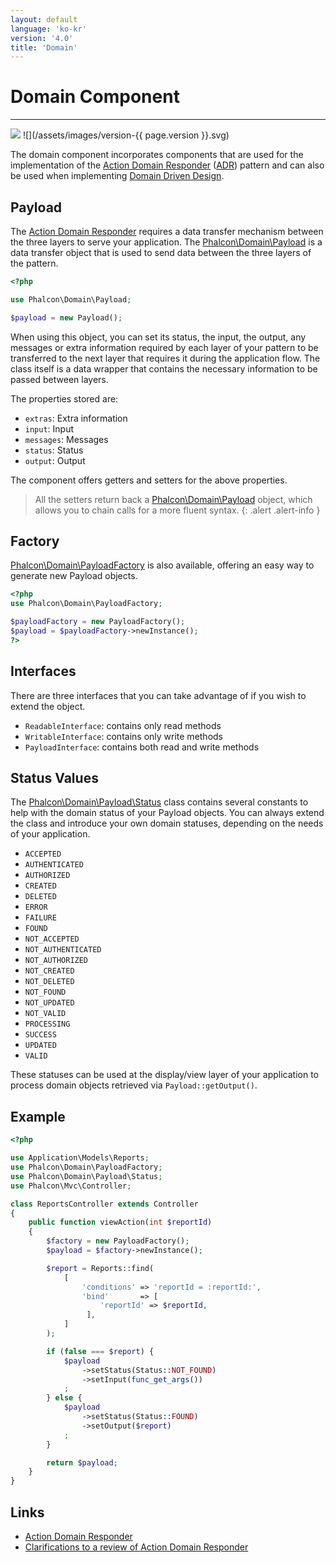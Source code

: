 ```yaml
---
layout: default
language: 'ko-kr'
version: '4.0'
title: 'Domain'
---
```


# Domain Component

* * *

![](/assets/images/document-status-stable-success.svg) ![](/assets/images/version-{{ page.version }}.svg)

The domain component incorporates components that are used for the implementation of the [Action Domain Responder](https://en.wikipedia.org/wiki/Action%E2%80%93domain%E2%80%93responder) ([ADR](http://pmjones.io/adr/)) pattern and can also be used when implementing [Domain Driven Design](https://en.wikipedia.org/wiki/Domain-driven_design).

## Payload

The [Action Domain Responder](https://en.wikipedia.org/wiki/Action%E2%80%93domain%E2%80%93responder) requires a data transfer mechanism between the three layers to serve your application. The [Phalcon\Domain\Payload](api/phalcon_domain#domain-payload-payload) is a data transfer object that is used to send data between the three layers of the pattern.

```php
<?php

use Phalcon\Domain\Payload;

$payload = new Payload();
```

When using this object, you can set its status, the input, the output, any messages or extra information required by each layer of your pattern to be transferred to the next layer that requires it during the application flow. The class itself is a data wrapper that contains the necessary information to be passed between layers.

The properties stored are:

* `extras`: Extra information
* `input`: Input
* `messages`: Messages
* `status`: Status
* `output`: Output

The component offers getters and setters for the above properties.

> All the setters return back a [Phalcon\Domain\Payload](api/phalcon_domain#domain-payload-payload) object, which allows you to chain calls for a more fluent syntax.
{: .alert .alert-info }

## Factory

[Phalcon\Domain\PayloadFactory](api/phalcon_domain#domain-payload-payloadfactory) is also available, offering an easy way to generate new Payload objects.

```php
<?php
use Phalcon\Domain\PayloadFactory;

$payloadFactory = new PayloadFactory();
$payload = $payloadFactory->newInstance();
?>
```

## Interfaces

There are three interfaces that you can take advantage of if you wish to extend the object.

* `ReadableInterface`: contains only read methods
* `WritableInterface`: contains only write methods
* `PayloadInterface`: contains both read and write methods

## Status Values

The [Phalcon\Domain\Payload\Status](api/phalcon_domain#domain-payload-status) class contains several constants to help with the domain status of your Payload objects. You can always extend the class and introduce your own domain statuses, depending on the needs of your application.

* `ACCEPTED` 
* `AUTHENTICATED` 
* `AUTHORIZED` 
* `CREATED` 
* `DELETED` 
* `ERROR` 
* `FAILURE` 
* `FOUND` 
* `NOT_ACCEPTED` 
* `NOT_AUTHENTICATED`
* `NOT_AUTHORIZED` 
* `NOT_CREATED` 
* `NOT_DELETED` 
* `NOT_FOUND` 
* `NOT_UPDATED` 
* `NOT_VALID` 
* `PROCESSING` 
* `SUCCESS` 
* `UPDATED` 
* `VALID` 

These statuses can be used at the display/view layer of your application to process domain objects retrieved via `Payload::getOutput()`.

## Example

```php
<?php

use Application\Models\Reports;
use Phalcon\Domain\PayloadFactory;
use Phalcon\Domain\Payload\Status;
use Phalcon\Mvc\Controller;

class ReportsController extends Controller
{
    public function viewAction(int $reportId)
    {
        $factory = new PayloadFactory();
        $payload = $factory->newInstance();

        $report = Reports::find(
            [
                'conditions' => 'reportId = :reportId:',
                'bind'       => [
                    'reportId' => $reportId,
                 ],
            ]          
        );

        if (false === $report) {
            $payload
                ->setStatus(Status::NOT_FOUND)
                ->setInput(func_get_args())
            ;
        } else {
            $payload
                ->setStatus(Status::FOUND)
                ->setOutput($report)
            ;
        }

        return $payload;
    }
}   
```

## Links

* [Action Domain Responder](https://en.wikipedia.org/wiki/Action%E2%80%93domain%E2%80%93responder)
* [Clarifications to a review of Action Domain Responder](http://paul-m-jones.com/post/2018/12/19/clarifications-to-a-review-of-action-domain-responder/)